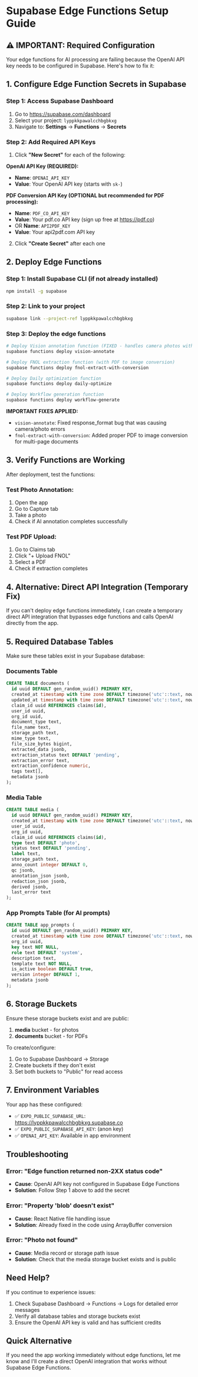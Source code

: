 # Supabase Edge Functions Setup Guide

## ⚠️ IMPORTANT: Required Configuration

Your edge functions for AI processing are failing because the OpenAI API key needs to be configured in Supabase. Here's how to fix it:

## 1. Configure Edge Function Secrets in Supabase

### Step 1: Access Supabase Dashboard
1. Go to https://supabase.com/dashboard
2. Select your project: `lyppkkpawalcchbgbkxg`
3. Navigate to: **Settings** → **Functions** → **Secrets**

### Step 2: Add Required API Keys
1. Click **"New Secret"** for each of the following:

**OpenAI API Key (REQUIRED):**
   - **Name**: `OPENAI_API_KEY`
   - **Value**: Your OpenAI API key (starts with `sk-`)
   
**PDF Conversion API Key (OPTIONAL but recommended for PDF processing):**
   - **Name**: `PDF_CO_API_KEY`
   - **Value**: Your pdf.co API key (sign up free at https://pdf.co)
   - OR **Name**: `API2PDF_KEY`
   - **Value**: Your api2pdf.com API key

2. Click **"Create Secret"** after each one

## 2. Deploy Edge Functions

### Step 1: Install Supabase CLI (if not already installed)
```bash
npm install -g supabase
```

### Step 2: Link to your project
```bash
supabase link --project-ref lyppkkpawalcchbgbkxg
```

### Step 3: Deploy the edge functions
```bash
# Deploy Vision annotation function (FIXED - handles camera photos with AI damage detection)
supabase functions deploy vision-annotate

# Deploy FNOL extraction function (with PDF to image conversion)
supabase functions deploy fnol-extract-with-conversion

# Deploy Daily optimization function
supabase functions deploy daily-optimize

# Deploy Workflow generation function
supabase functions deploy workflow-generate
```

**IMPORTANT FIXES APPLIED:**
- `vision-annotate`: Fixed response_format bug that was causing camera/photo errors
- `fnol-extract-with-conversion`: Added proper PDF to image conversion for multi-page documents

## 3. Verify Functions are Working

After deployment, test the functions:

### Test Photo Annotation:
1. Open the app
2. Go to Capture tab
3. Take a photo
4. Check if AI annotation completes successfully

### Test PDF Upload:
1. Go to Claims tab
2. Click "+ Upload FNOL"
3. Select a PDF
4. Check if extraction completes

## 4. Alternative: Direct API Integration (Temporary Fix)

If you can't deploy edge functions immediately, I can create a temporary direct API integration that bypasses edge functions and calls OpenAI directly from the app.

## 5. Required Database Tables

Make sure these tables exist in your Supabase database:

### Documents Table
```sql
CREATE TABLE documents (
  id uuid DEFAULT gen_random_uuid() PRIMARY KEY,
  created_at timestamp with time zone DEFAULT timezone('utc'::text, now()),
  updated_at timestamp with time zone DEFAULT timezone('utc'::text, now()),
  claim_id uuid REFERENCES claims(id),
  user_id uuid,
  org_id uuid,
  document_type text,
  file_name text,
  storage_path text,
  mime_type text,
  file_size_bytes bigint,
  extracted_data jsonb,
  extraction_status text DEFAULT 'pending',
  extraction_error text,
  extraction_confidence numeric,
  tags text[],
  metadata jsonb
);
```

### Media Table
```sql
CREATE TABLE media (
  id uuid DEFAULT gen_random_uuid() PRIMARY KEY,
  created_at timestamp with time zone DEFAULT timezone('utc'::text, now()),
  user_id uuid,
  org_id uuid,
  claim_id uuid REFERENCES claims(id),
  type text DEFAULT 'photo',
  status text DEFAULT 'pending',
  label text,
  storage_path text,
  anno_count integer DEFAULT 0,
  qc jsonb,
  annotation_json jsonb,
  redaction_json jsonb,
  derived jsonb,
  last_error text
);
```

### App Prompts Table (for AI prompts)
```sql
CREATE TABLE app_prompts (
  id uuid DEFAULT gen_random_uuid() PRIMARY KEY,
  created_at timestamp with time zone DEFAULT timezone('utc'::text, now()),
  org_id uuid,
  key text NOT NULL,
  role text DEFAULT 'system',
  description text,
  template text NOT NULL,
  is_active boolean DEFAULT true,
  version integer DEFAULT 1,
  metadata jsonb
);
```

## 6. Storage Buckets

Ensure these storage buckets exist and are public:
1. **media** bucket - for photos
2. **documents** bucket - for PDFs

To create/configure:
1. Go to Supabase Dashboard → Storage
2. Create buckets if they don't exist
3. Set both buckets to "Public" for read access

## 7. Environment Variables

Your app has these configured:
- ✅ `EXPO_PUBLIC_SUPABASE_URL`: https://lyppkkpawalcchbgbkxg.supabase.co
- ✅ `EXPO_PUBLIC_SUPABASE_API_KEY`: (anon key)
- ✅ `OPENAI_API_KEY`: Available in app environment

## Troubleshooting

### Error: "Edge function returned non-2XX status code"
- **Cause**: OpenAI API key not configured in Supabase Edge Functions
- **Solution**: Follow Step 1 above to add the secret

### Error: "Property 'blob' doesn't exist"
- **Cause**: React Native file handling issue
- **Solution**: Already fixed in the code using ArrayBuffer conversion

### Error: "Photo not found"
- **Cause**: Media record or storage path issue
- **Solution**: Check that the media storage bucket exists and is public

## Need Help?

If you continue to experience issues:
1. Check Supabase Dashboard → Functions → Logs for detailed error messages
2. Verify all database tables and storage buckets exist
3. Ensure the OpenAI API key is valid and has sufficient credits

## Quick Alternative

If you need the app working immediately without edge functions, let me know and I'll create a direct OpenAI integration that works without Supabase Edge Functions.